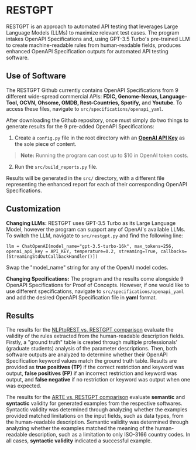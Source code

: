 # RESTGPT

RESTGPT is an approach to automated API testing that leverages Large Language Models (LLMs) to maximize relevant test cases. The program intakes OpenAPI Specifications and, using GPT-3.5 Turbo's pre-trained LLM to create machine-readable rules from human-readable fields, produces enhanced OpenAPI Specification outputs for automated API testing software.

## Use of Software

The RESTGPT Github currently contains OpenAPI Specifications from 9 different wide-spread commercial APIs: **FDIC, Genome-Nexus, Language-Tool, OCVN, Ohsome, OMDB, Rest-Countries, Spotify,** and **Youtube**. To access these files, navigate to `src/specifications/openapi_yaml`.

After downloading the Github repository, once must simply do two things to generate results for the 9 pre-added OpenAPI Specifications:
1. Create a `config.py` file in the root directory with an [**OpenAI API Key**](https://platform.openai.com/account/api-keys) as the sole piece of content.
> **Note:**
> Running the program can cost up to $10 in OpenAI token costs.
2. Run the `src/build_reports.py` file.

Results will be generated in the `src/` directory, with a different file representing the enhanced report for each of their corresponding OpenAPI Specifications. 

## Customization

**Changing LLMs:** RESTGPT uses GPT-3.5 Turbo as its Large Language Model, however the program can support any of OpenAI's available LLMs. To switch the LLM, navigate to `src/restgpt.py` and find the following line:
```
llm = ChatOpenAI(model_name="gpt-3.5-turbo-16k", max_tokens=256, openai_api_key = API_KEY, temperature=0.2, streaming=True, callbacks=[StreamingStdOutCallbackHandler()])
```
Swap the "model_name" string for any of the OpenAI model codes.

**Changing Specifications:** The program and the results come alongside 9 OpenAPI Specifications for Proof of Concepts. However, if one would like to use different specifications, navigate to `src/specifications/openapi_yaml` and add the desired OpenAPI Specification file in **yaml** format.

## Results

The results for the [NLPtoREST vs. RESTGPT comparison](https://docs.google.com/spreadsheets/d/1_8WJ6GkmMhOOTBmXf3d9vMPF5r7FrE34A51fHcyOQPA/edit?usp=sharing) evaluate the validity of the rules extracted from the human-readable description fields. Firstly, a "ground truth" table is created through multiple professionals' (graduate students) analysis of the parameter descriptions. Then, both software outputs are analyzed to determine whether their OpenAPI Specification keyword values match the ground truth table. Results are provided as **true positives (TP)** if the correct restriction and keyword was output, **false positives (FP)** if an incorrect restriction and keyword was output, and **false negative** if no restriction or keyword was output when one was expected.

The results for the [ARTE vs. RESTGPT comparison](https://docs.google.com/spreadsheets/d/1NLgmgkgMhnl31Z1_Z3j6-9aGUVhPEo67h6vkMKZnfFI/edit?usp=sharing) evaluate **semantic** and **syntactic** validity for generated examples from the respective softwares. Syntactic validity was determined through analyzing whether the examples provided matched limitations on the input fields, such as data types, from the human-readable description. Semantic validity was determined through analyzing whether the examples matched the meaning of the human-readable description, such as a limitation to only ISO-3166 country codes. In all cases, **syntactic validity** indicated a successful example.
